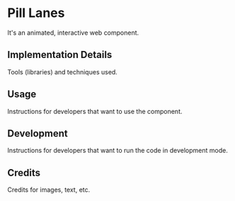 # Pill Lanes

It's an animated, interactive web component.

## Implementation Details

Tools (libraries) and techniques used.

## Usage

Instructions for developers that want to use the component.

## Development

Instructions for developers that want to run the code in development mode.

## Credits

Credits for images, text, etc.
